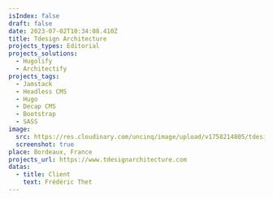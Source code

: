 ```yaml
---
isIndex: false
draft: false
date: 2023-07-02T10:34:08.410Z
title: Tdesign Architecture
projects_types: Editorial
projects_solutions:
  - Hugolify
  - Architectify
projects_tags:
  - Jamstack
  - Headless CMS
  - Hugo
  - Decap CMS
  - Bootstrap
  - SASS
image:
  src: https://res.cloudinary.com/uncinq/image/upload/v1758214805/tdesign_ctqfz1.png
  screenshot: true
place: Bordeaux, France
projects_url: https://www.tdesignarchitecture.com
datas:
  - title: Client
    text: Frédéric Thet
---
```

